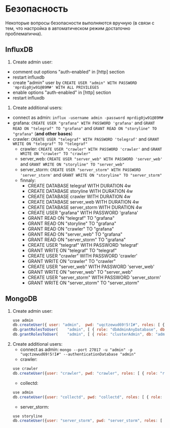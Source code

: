 # Безопасность

Некоторые вопросы безопасности выполняются вручную (в связи с тем, что настройка в автоматическом режим достаточно проблематична).

## InfluxDB

1. Create admin user:
  - comment out options "auth-enabled" in [http] section
  - restart influxdb
  - create "admin" user by `CREATE USER "admin" WITH PASSWORD 'mprdig0jw91@89M#' WITH ALL PRIVILEGES`
  - enable options "auth-enabled" in [http] section
  - restart influxdb
1. Create additional users:
  - connect as admin: `influx -username admin -password mprdig0jw91@89M#`
  - grafana: `CREATE USER "grafana" WITH PASSWORD 'grafana'` and `GRANT READ ON "telegraf" TO "grafana"` and `GRANT READ ON "storyline" TO "grafana"` (**and other bases**)
- crawler: `CREATE USER "telegraf" WITH PASSWORD 'telegraf'` and `GRANT WRITE ON "telegraf" TO "telegraf"`  
  - crawler: `CREATE USER "crawler" WITH PASSWORD 'crawler'` and `GRANT WRITE ON "crawler" TO "crawler"`
  - server_web: `CREATE USER "server_web" WITH PASSWORD 'server_web'` and `GRANT WRITE ON "storyline" TO "server_web"`
  - server_storm: `CREATE USER "server_storm" WITH PASSWORD 'server_storm'` and `GRANT WRITE ON "storyline" TO "server_storm"`
  - finnaly:
	- CREATE DATABASE telegraf WITH DURATION 4w
	- CREATE DATABASE storyline WITH DURATION 4w
	- CREATE DATABASE crawler WITH DURATION 4w
	- CREATE DATABASE server_web WITH DURATION 4w
	- CREATE DATABASE server_storm WITH DURATION 4w
	- CREATE USER "grafana" WITH PASSWORD 'grafana'
	- GRANT READ ON "telegraf" TO "grafana"
	- GRANT READ ON "storyline" TO "grafana"
	- GRANT READ ON "crawler" TO "grafana"
	- GRANT READ ON "server_web" TO "grafana"
	- GRANT READ ON "server_storm" TO "grafana"
	- CREATE USER "telegraf" WITH PASSWORD 'telegraf'
	- GRANT WRITE ON "telegraf" TO "telegraf"
	- CREATE USER "crawler" WITH PASSWORD 'crawler'
	- GRANT WRITE ON "crawler" TO "crawler"
	- CREATE USER "server_web" WITH PASSWORD 'server_web'
	- GRANT WRITE ON "server_web" TO "server_web"
	- CREATE USER "server_storm" WITH PASSWORD 'server_storm'
	- GRANT WRITE ON "server_storm" TO "server_storm"




## MongoDB
1. Create admin user:
	```js
	use admin
	db.createUser({ user: "admin", 	pwd: "uqctzewud69!5!I#", roles: [ { role: "userAdminAnyDatabase", db: "admin" } ]})
	db.grantRolesToUser(    "admin", [ { role: "dbAdminAnyDatabase", db: "admin" } ] )
	db.grantRolesToUser(    "admin", [ { role: "clusterAdmin", db: "admin" } ] )
	```
1. Create additional users:
    - connect as admin: `mongo --port 27017 -u "admin" -p "uqctzewud69!5!I#" --authenticationDatabase "admin"`
    - crawler:
	```js
	use crawler
	db.createUser({user: "crawler", pwd: "crawler", roles: [ { role: "readWrite", db: "crawler" }]})
	```
    - collectd:
	```js
	use admin
	db.createUser({user: "collectd", pwd: "collectd", roles: [ { role: "readAnyDatabase", db: "admin" }, { role: "clusterMonitor", db: "admin" } ]});
	```
	- server_storm:
	```js
	use storyline
	db.createUser({user: "server_storm", pwd: "server_storm", roles: [ { role: "readWrite", db: "crawler" }, { role: "readWrite", db: "storyline" } ]});
	```
